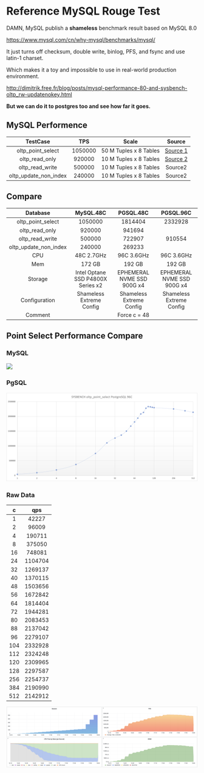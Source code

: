 # Reference MySQL Rouge Test

DAMN, MySQL publish a **shameless** benchmark result based on MySQL 8.0

https://www.mysql.com/cn/why-mysql/benchmarks/mysql/

It just turns off checksum, double write, binlog, PFS, and fsync and use latin-1 charset. 

Which makes it a toy and impossible to use in real-world production environment.

http://dimitrik.free.fr/blog/posts/mysql-performance-80-and-sysbench-oltp_rw-updatenokey.html 

**But we can do it to postgres too and see how far it goes.**



## MySQL Performence

|       TestCase        |   TPS   |         Scale          |                            Source                            |
| :-------------------: | :-----: | :--------------------: | :----------------------------------------------------------: |
|   oltp_point_select   | 1050000 | 50 M Tuples x 8 Tables | [Source 1](http://dimitrik.free.fr/blog/posts/mysql-performance-1m-iobound-qps-with-80-ga-on-intel-optane-ssd.html) |
|    oltp_read_only     | 920000  | 10 M Tuples x 8 Tables | [Source 2](http://dimitrik.free.fr/blog/posts/mysql-performance-80-and-sysbench-oltp_rw-updatenokey.html) |
|    oltp_read_write    | 500000  | 10 M Tuples x 8 Tables |                           Source2                            |
| oltp_update_non_index | 240000  | 10 M Tuples x 8 Tables |                           Source2                            |



## Compare

|       Database        |             MySQL.48C             |         PGSQL.48C          |         PGSQL.96C          |
| :-------------------: | :-------------------------------: | :------------------------: | :------------------------: |
|   oltp_point_select   |              1050000              |          1814404           |          2332928           |
|    oltp_read_only     |              920000               |           941694           |                            |
|    oltp_read_write    |              500000               |           722907           |           910554           |
| oltp_update_non_index |              240000               |           269233           |                            |
|          CPU          |            48C 2.7GHz             |         96C 3.6GHz         |         96C 3.6GHz         |
|          Mem          |              172 GB               |           192 GB           |           192 GB           |
|        Storage        | Intel Optane SSD P4800X Series x2 | EPHEMERAL NVME SSD 900G x4 | EPHEMERAL NVME SSD 900G x4 |
|     Configuration     |     Shameless Extreme Config      |  Shameless Extreme Config  |  Shameless Extreme Config  |
|        Comment        |                                   |        Force c = 48        |                            |







## Point Select Performance Compare

### MySQL

![](http://dimitrik.free.fr/blog/80_GA_1m_iobound_qps/sb11-OLTP_RO_50M_8tab-uniform-ps-p_sel1-notrx-Max-QPS-IObound-48cores-HT.png)

### PgSQL

![](c5d.metal.img/point-select-extreme-curve.png)




### Raw Data


|  c  |   qps   |
|:---:|:-------:|
|  1  |  42227  |
|  2  |  96009  |
|  4  | 190711  |
|  8  | 375050  |
| 16  | 748081  |
| 24  | 1104704 |
| 32  | 1269137 |
| 40  | 1370115 |
| 48  | 1503656 |
| 56  | 1672842 |
| 64  | 1814404 |
| 72  | 1944281 |
| 80  | 2083453 |
| 88  | 2137042 |
| 96  | 2279107 |
| 104 | 2332928 |
| 112 | 2324248 |
| 120 | 2309965 |
| 128 | 2297587 |
| 256 | 2254737 |
| 384 | 2190990 |
| 512 | 2142912 |


![](c5d.metal.img/point-select-extreme.png)
